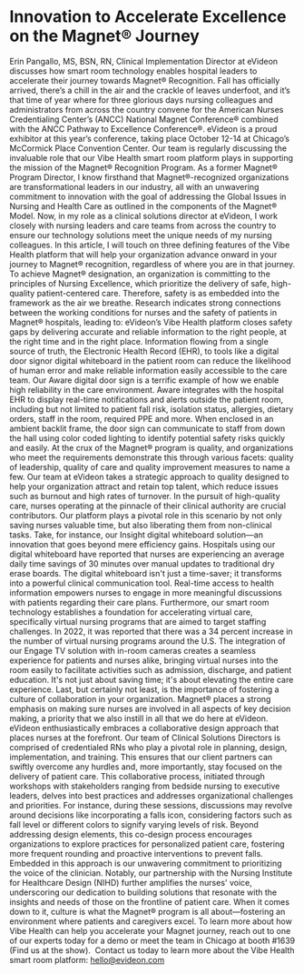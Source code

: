 # Innovation to Accelerate Excellence on the Magnet® Journey

Erin Pangallo, MS, BSN, RN, Clinical Implementation Director at eVideon discusses how smart room technology enables hospital leaders to accelerate their journey towards Magnet® Recognition.
Fall has officially arrived, there’s a chill in the air and the crackle of leaves underfoot, and it’s that time of year where for three glorious days nursing colleagues and administrators from across the country convene for the American Nurses Credentialing Center’s (ANCC) National Magnet Conference® combined with the ANCC Pathway to Excellence Conference®. eVideon is a proud exhibitor at this year’s conference, taking place October 12-14 at Chicago’s McCormick Place Convention Center.
Our team is regularly discussing the invaluable role that our Vibe Health smart room platform plays in supporting the mission of the Magnet® Recognition Program. As a former Magnet® Program Director, I know firsthand that Magnet®-recognized organizations are transformational leaders in our industry, all with an unwavering commitment to innovation with the goal of addressing the Global Issues in Nursing and Health Care as outlined in the components of the Magnet® Model.
Now, in my role as a clinical solutions director at eVideon, I work closely with nursing leaders and care teams from across the country to ensure our technology solutions meet the unique needs of my nursing colleagues. In this article, I will touch on three defining features of the Vibe Health platform that will help your organization advance onward in your journey to Magnet® recognition, regardless of where you are in that journey.
To achieve Magnet® designation, an organization is committing to the principles of Nursing Excellence, which prioritize the delivery of safe, high-quality patient-centered care. Therefore, safety is as embedded into the framework as the air we breathe. Research indicates strong connections between the working conditions for nurses and the safety of patients in Magnet® hospitals, leading to:
eVideon’s Vibe Health platform closes safety gaps by delivering accurate and reliable information to the right people, at the right time and in the right place. Information flowing from a single source of truth, the Electronic Health Record (EHR), to tools like a digital door signor digital whiteboard in the patient room can reduce the likelihood of human error and make reliable information easily accessible to the care team.
Our Aware digital door sign is a terrific example of how we enable high reliability in the care environment. Aware integrates with the hospital EHR to display real-time notifications and alerts outside the patient room, including but not limited to patient fall risk, isolation status, allergies, dietary orders, staff in the room, required PPE and more. When enclosed in an ambient backlit frame, the door sign can communicate to staff from down the hall using color coded lighting to identify potential safety risks quickly and easily.
At the crux of the Magnet® program is quality, and organizations who meet the requirements demonstrate this through various facets: quality of leadership, quality of care and quality improvement measures to name a few. Our team at eVideon takes a strategic approach to quality designed to help your organization attract and retain top talent, which reduce issues such as burnout and high rates of turnover.
In the pursuit of high-quality care, nurses operating at the pinnacle of their clinical authority are crucial contributors. Our platform plays a pivotal role in this scenario by not only saving nurses valuable time, but also liberating them from non-clinical tasks. Take, for instance, our Insight digital whiteboard solution—an innovation that goes beyond mere efficiency gains. Hospitals using our digital whiteboard have reported that nurses are experiencing an average daily time savings of 30 minutes over manual updates to traditional dry erase boards. The digital whiteboard isn't just a time-saver; it transforms into a powerful clinical communication tool. Real-time access to health information empowers nurses to engage in more meaningful discussions with patients regarding their care plans.
Furthermore, our smart room technology establishes a foundation for accelerating virtual care, specifically virtual nursing programs that are aimed to target staffing challenges. In 2022, it was reported that there was a 34 percent increase in the number of virtual nursing programs around the U.S. The integration of our Engage TV solution with in-room cameras creates a seamless experience for patients and nurses alike, bringing virtual nurses into the room easily to facilitate activities such as admission, discharge, and patient education. It's not just about saving time; it's about elevating the entire care experience.
Last, but certainly not least, is the importance of fostering a culture of collaboration in your organization. Magnet® places a strong emphasis on making sure nurses are involved in all aspects of key decision making, a priority that we also instill in all that we do here at eVideon.
eVideon enthusiastically embraces a collaborative design approach that places nurses at the forefront. Our team of Clinical Solutions Directors is comprised of credentialed RNs who play a pivotal role in planning, design, implementation, and training. This ensures that our client partners can swiftly overcome any hurdles and, more importantly, stay focused on the delivery of patient care. This collaborative process, initiated through workshops with stakeholders ranging from bedside nursing to executive leaders, delves into best practices and addresses organizational challenges and priorities. For instance, during these sessions, discussions may revolve around decisions like incorporating a falls icon, considering factors such as fall level or different colors to signify varying levels of risk.
Beyond addressing design elements, this co-design process encourages organizations to explore practices for personalized patient care, fostering more frequent rounding and proactive interventions to prevent falls. Embedded in this approach is our unwavering commitment to prioritizing the voice of the clinician. Notably, our partnership with the Nursing Institute for Healthcare Design (NIHD) further amplifies the nurses' voice, underscoring our dedication to building solutions that resonate with the insights and needs of those on the frontline of patient care.
When it comes down to it, culture is what the Magnet® program is all about—fostering an environment where patients and caregivers excel. To learn more about how Vibe Health can help you accelerate your Magnet journey, reach out to one of our experts today for a demo or meet the team in Chicago at booth #1639 (Find us at the show).
‍
‍Contact us today to learn more about the Vibe Health smart room platform: hello@evideon.com‍